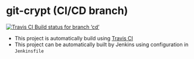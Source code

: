 git-crypt (CI/CD branch)
========================

[![Travis CI Build status for branch ‘cd’](https://travis-ci.com/turboBasic/git-crypt.svg?branch=cd)](https://travis-ci.com/turboBasic/git-crypt)

- This project is automatically build using [Travis CI](https://travis-ci.com)
- This project can be automatically built by Jenkins using configuration in `Jenkinsfile`




